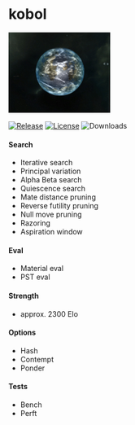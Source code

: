 # kobol
![alt tag](https://raw.githubusercontent.com/maxivolkov/kobol/main/src/kobol.png)

[![Release][release-badge]][release-link]
[![License][license-badge]][license-link]
![Downloads][downloads-badge]
  
#### Search
- Iterative search
- Principal variation
- Alpha Beta search
- Quiescence search
- Mate distance pruning
- Reverse futility pruning
- Null move pruning
- Razoring
- Aspiration window

#### Eval
- Material eval
- PST eval

#### Strength
- approx. 2300 Elo
  
#### Options
- Hash
- Contempt
- Ponder

#### Tests
- Bench
- Perft

[release-badge]:https://img.shields.io/github/v/release/maxivolkov/kobol?&label=official%20release
[release-link]:https://github.com/maxivolkov/kobol/releases/latest
[license-badge]:https://img.shields.io/github/license/maxivolkov/kobol?&label=license&color=blue
[license-link]:https://github.com/maxivolkov/kobol/blob/main/LICENSE
[downloads-badge]:https://img.shields.io/github/downloads/maxivolkov/kobol/total?color=success
